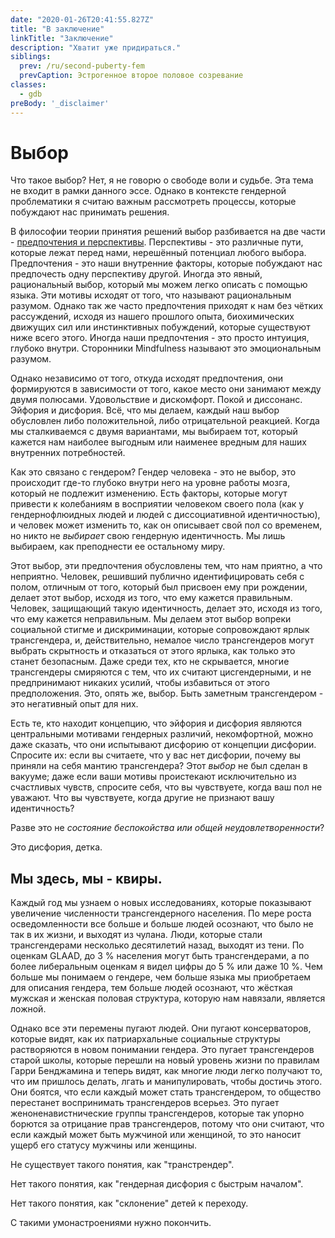 ```yaml
---
date: "2020-01-26T20:41:55.827Z"
title: "В заключение"
linkTitle: "Заключение"
description: "Хватит уже придираться."
siblings:
  prev: /ru/second-puberty-fem
  prevCaption: Эстрогенное второе половое созревание
classes:
  - gdb
preBody: '_disclaimer'
---
```


# Выбор

Что такое выбор? Нет, я не говорю о свободе воли и судьбе. Эта тема не входит в рамки данного эссе. Однако в контексте гендерной проблематики я считаю важным рассмотреть процессы, которые побуждают нас принимать решения.

В философии теории принятия решений выбор разбивается на две части - [предпочтения и перспективы](https://plato.stanford.edu/entries/decision-theory/#WhaPreOvePro). Перспективы - это различные пути, которые лежат перед нами, нерешённый потенциал любого выбора. Предпочтения - это наши внутренние факторы, которые побуждают нас предпочесть одну перспективу другой. Иногда это явный, рациональный выбор, который мы можем легко описать с помощью языка. Эти мотивы исходят от того, что называют рациональным разумом. Однако так же часто предпочтения приходят к нам без чётких рассуждений, исходя из нашего прошлого опыта, биохимических движущих сил или инстинктивных побуждений, которые существуют ниже всего этого. Иногда наши предпочтения - это просто интуиция, глубоко внутри. Сторонники Mindfulness называют это эмоциональным разумом.

Однако независимо от того, откуда исходят предпочтения, они формируются в зависимости от того, какое место они занимают между двумя полюсами. Удовольствие и дискомфорт. Покой и диссонанс. Эйфория и дисфория. Всё, что мы делаем, каждый наш выбор обусловлен либо положительной, либо отрицательной реакцией. Когда мы сталкиваемся с двумя вариантами, мы выбираем тот, который кажется нам наиболее выгодным или наименее вредным для наших внутренних потребностей.

Как это связано с гендером? Гендер человека - это не выбор, это происходит где-то глубоко внутри него на уровне работы мозга, который не подлежит изменению. Есть факторы, которые могут привести к колебаниям в восприятии человеком своего пола (как у гендернофлюидных людей и людей с диссоциативной идентичностью), и человек может изменить то, как он описывает свой пол со временем, но никто не *выбирает* свою гендерную идентичность. Мы лишь выбираем, как преподнести ее остальному миру.

Этот выбор, эти предпочтения обусловлены тем, что нам приятно, а что неприятно. Человек, решивший публично идентифицировать себя с полом, отличным от того, который был присвоен ему при рождении, делает этот выбор, исходя из того, что ему кажется правильным. Человек, защищающий такую идентичность, делает это, исходя из того, что ему кажется неправильным. Мы делаем этот выбор вопреки социальной стигме и дискриминации, которые сопровождают ярлык трансгендера, и, действительно, немалое число трансгендеров могут выбрать скрытность и отказаться от этого ярлыка, как только это станет безопасным. Даже среди тех, кто не скрывается, многие трансгендеры смиряются с тем, что их считают цисгендерными, и не предпринимают никаких усилий, чтобы избавиться от этого предположения. Это, опять же, выбор. Быть заметным трансгендером - это негативный опыт для них.

Есть те, кто находит концепцию, что эйфория и дисфория являются центральными мотивами гендерных различий, некомфортной, можно даже сказать, что они испытывают дисфорию от концепции дисфории. Спросите их: если вы считаете, что у вас нет дисфории, почему вы приняли на себя мантию трансгендера? Этот *выбор* не был сделан в вакууме; даже если ваши мотивы проистекают исключительно из счастливых чувств, спросите себя, что вы чувствуете, когда ваш пол не уважают. Что вы чувствуете, когда другие не признают вашу идентичность?

Разве это не _состояние беспокойства или общей неудовлетворенности_?

Это дисфория, детка.

## Мы здесь, мы - квиры.

Каждый год мы узнаем о новых исследованиях, которые показывают увеличение численности трансгендерного населения. По мере роста осведомленности все больше и больше людей осознают, что было не так в их жизни, и выходят из чулана. Люди, которые стали трансгендерами несколько десятилетий назад, выходят из тени. По оценкам GLAAD, до 3 % населения могут быть трансгендерами, а по более либеральным оценкам я видел цифры до 5 % или даже 10 %. Чем больше мы понимаем о гендере, чем больше языка мы приобретаем для описания гендера, тем больше людей осознают, что жёсткая мужская и женская половая структура, которую нам навязали, является ложной.

Однако все эти перемены пугают людей. Они пугают консерваторов, которые видят, как их патриархальные социальные структуры растворяются в новом понимании гендера. Это пугает трансгендеров старой школы, которые перешли на новый уровень жизни по правилам Гарри Бенджамина и теперь видят, как многие люди легко получают то, что им пришлось делать, лгать и манипулировать, чтобы достичь этого. Они боятся, что если каждый может стать трансгендером, то общество перестанет воспринимать трансгендеров всерьез. Это пугает женоненавистнические группы трансгендеров, которые так упорно борются за отрицание прав трансгендеров, потому что они считают, что если каждый может быть мужчиной или женщиной, то это наносит ущерб его статусу мужчины или женщины.

Не существует такого понятия, как "транстрендер".

Нет такого понятия, как "гендерная дисфория с быстрым началом".

Нет такого понятия, как "склонение" детей к переходу.

С такими умонастроениями нужно покончить.